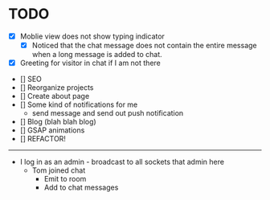 # TODO
- [x] Moblie view does not show typing indicator
    - [x] Noticed that the chat message does not contain the entire message when a long message is added to chat.
- [x] Greeting for visitor in chat if I am not there
- [] SEO
- [] Reorganize projects
- [] Create about page
- [] Some kind of notifications for me
    - send message and send out push notification
- [] Blog (blah blah blog)
- [] GSAP animations
- [] REFACTOR! 


---
- I log in as an admin - broadcast to all sockets that admin here
    - Tom joined chat
        - Emit to room
        - Add to chat messages

